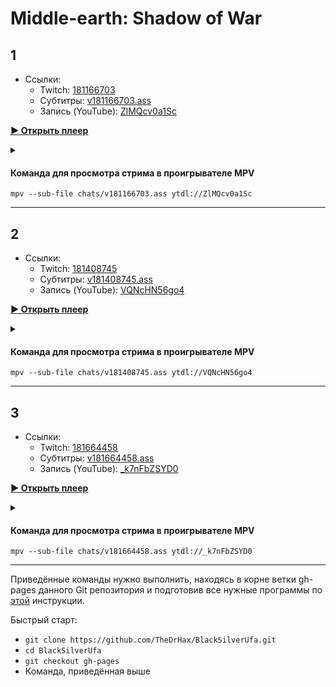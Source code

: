 <!-- video.js -->
<link href="https://cdnjs.cloudflare.com/ajax/libs/video.js/6.3.3/video-js.css" rel="stylesheet">
<script src="https://cdnjs.cloudflare.com/ajax/libs/video.js/6.3.3/video.js"></script>
<!-- videojs-youtube -->
<script src="https://cdnjs.cloudflare.com/ajax/libs/videojs-youtube/2.4.1/Youtube.js"></script>
<!-- libjass -->
<link href="https://cdn.jsdelivr.net/npm/libjass@0.11.0/libjass.css" rel="stylesheet">
<script src="https://cdn.jsdelivr.net/npm/libjass@0.11.0/libjass.js"></script>
<!-- videojs-ass -->
<link href="https://cdn.jsdelivr.net/npm/videojs-ass@0.8.0/src/videojs.ass.css" rel="stylesheet">
<script src="https://cdn.jsdelivr.net/npm/videojs-ass@0.8.0/src/videojs.ass.js"></script>
<!-- videojs-resolution-switcher -->
<script src="https://cdn.jsdelivr.net/npm/videojs-resolution-switcher@0.4.2/lib/videojs-resolution-switcher.min.js"></script>

<style>
  .main-content {
    padding: 2rem;
    max-width: 72rem;
  }
</style>

# Middle-earth: Shadow of War
 
## 1

* Ссылки:
  * Twitch: [181166703](https://www.twitch.tv/videos/181166703)
  * Субтитры: [v181166703.ass](../chats/v181166703.ass)
  * Запись (YouTube): [ZlMQcv0a1Sc](https://www.youtube.com/watch?v=ZlMQcv0a1Sc)

<a href="/src/player.html?v=ZlMQcv0a1Sc&s=181166703" onclick="return openPlayer0()" id="button-0">**▶ Открыть плеер**</a>

<script>
  var player0
  function openPlayer0() {
    player0 = videojs("player-0", {
      controls: true, nativeControlsForTouch: false,
      width: 640, height: 360, fluid: true,
      plugins: {
        ass: {
          src: ["../chats/v181166703.ass"],
          delay: -0.1,
        },
        videoJsResolutionSwitcher: {
          default: 'high',
          dynamicLabel: true
        }
      },
      techOrder: ["youtube"],
      sources: [{
        "type": "video/youtube",
        "src": "https://www.youtube.com/watch?v=ZlMQcv0a1Sc"
      }]
    });
    document.getElementById("spoiler-0").click();
    document.getElementById("button-0").remove();
    return false;
  }
</script>

<details>
  <summary id="spoiler-0"></summary>

  <div class="player-wrapper" style="margin-top: 32px">
    <video id="player-0" class="video-js vjs-default-skin vjs-big-play-centered" />
  </div>
</details> 

#### Команда для просмотра стрима в проигрывателе MPV

```
mpv --sub-file chats/v181166703.ass ytdl://ZlMQcv0a1Sc
```

---- 
 
## 2

* Ссылки:
  * Twitch: [181408745](https://www.twitch.tv/videos/181408745)
  * Субтитры: [v181408745.ass](../chats/v181408745.ass)
  * Запись (YouTube): [VQNcHN56go4](https://www.youtube.com/watch?v=VQNcHN56go4)

<a href="/src/player.html?v=VQNcHN56go4&s=181408745" onclick="return openPlayer1()" id="button-1">**▶ Открыть плеер**</a>

<script>
  var player1
  function openPlayer1() {
    player1 = videojs("player-1", {
      controls: true, nativeControlsForTouch: false,
      width: 640, height: 360, fluid: true,
      plugins: {
        ass: {
          src: ["../chats/v181408745.ass"],
          delay: -0.1,
        },
        videoJsResolutionSwitcher: {
          default: 'high',
          dynamicLabel: true
        }
      },
      techOrder: ["youtube"],
      sources: [{
        "type": "video/youtube",
        "src": "https://www.youtube.com/watch?v=VQNcHN56go4"
      }]
    });
    document.getElementById("spoiler-1").click();
    document.getElementById("button-1").remove();
    return false;
  }
</script>

<details>
  <summary id="spoiler-1"></summary>

  <div class="player-wrapper" style="margin-top: 32px">
    <video id="player-1" class="video-js vjs-default-skin vjs-big-play-centered" />
  </div>
</details> 

#### Команда для просмотра стрима в проигрывателе MPV

```
mpv --sub-file chats/v181408745.ass ytdl://VQNcHN56go4
```

---- 
 
## 3

* Ссылки:
  * Twitch: [181664458](https://www.twitch.tv/videos/181664458)
  * Субтитры: [v181664458.ass](../chats/v181664458.ass)
  * Запись (YouTube): [_k7nFbZSYD0](https://www.youtube.com/watch?v=_k7nFbZSYD0)

<a href="/src/player.html?v=_k7nFbZSYD0&s=181664458" onclick="return openPlayer2()" id="button-2">**▶ Открыть плеер**</a>

<script>
  var player2
  function openPlayer2() {
    player2 = videojs("player-2", {
      controls: true, nativeControlsForTouch: false,
      width: 640, height: 360, fluid: true,
      plugins: {
        ass: {
          src: ["../chats/v181664458.ass"],
          delay: -0.1,
        },
        videoJsResolutionSwitcher: {
          default: 'high',
          dynamicLabel: true
        }
      },
      techOrder: ["youtube"],
      sources: [{
        "type": "video/youtube",
        "src": "https://www.youtube.com/watch?v=_k7nFbZSYD0"
      }]
    });
    document.getElementById("spoiler-2").click();
    document.getElementById("button-2").remove();
    return false;
  }
</script>

<details>
  <summary id="spoiler-2"></summary>

  <div class="player-wrapper" style="margin-top: 32px">
    <video id="player-2" class="video-js vjs-default-skin vjs-big-play-centered" />
  </div>
</details> 

#### Команда для просмотра стрима в проигрывателе MPV

```
mpv --sub-file chats/v181664458.ass ytdl://_k7nFbZSYD0
```

---- 
 
Приведённые команды нужно выполнить, находясь в корне ветки gh-pages данного Git репозитория и подготовив все нужные программы по [этой](../tutorials/watch-online.md) инструкции.

Быстрый старт:
* `git clone https://github.com/TheDrHax/BlackSilverUfa.git`
* `cd BlackSilverUfa`
* `git checkout gh-pages`
* Команда, приведённая выше